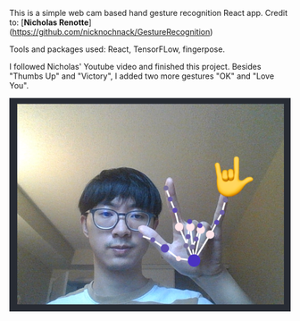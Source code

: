 This is a simple web cam based hand gesture recognition React app. Credit to: [__Nicholas Renotte__] (https://github.com/nicknochnack/GestureRecognition)

Tools and packages used: React, TensorFLow, fingerpose.

I followed Nicholas' Youtube video and finished this project. Besides "Thumbs Up" and "Victory", I added two more gestures "OK" and "Love You".

![love u](./public/screenshots/love_you.png)
